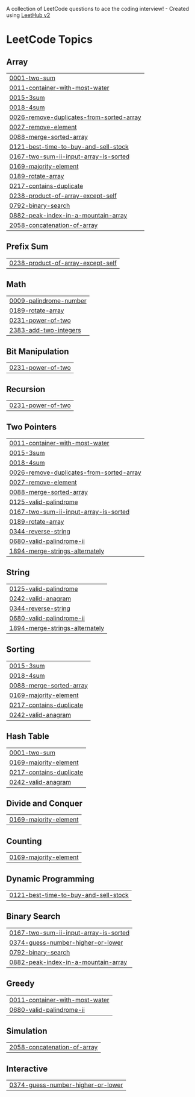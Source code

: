 A collection of LeetCode questions to ace the coding interview! - Created using [LeetHub v2](https://github.com/arunbhardwaj/LeetHub-2.0)
<!---LeetCode Topics Start-->
# LeetCode Topics
## Array
|  |
| ------- |
| [0001-two-sum](https://github.com/Aravsharma1/Leetcode/tree/master/0001-two-sum) |
| [0011-container-with-most-water](https://github.com/Aravsharma1/Leetcode/tree/master/0011-container-with-most-water) |
| [0015-3sum](https://github.com/Aravsharma1/Leetcode/tree/master/0015-3sum) |
| [0018-4sum](https://github.com/Aravsharma1/Leetcode/tree/master/0018-4sum) |
| [0026-remove-duplicates-from-sorted-array](https://github.com/Aravsharma1/Leetcode/tree/master/0026-remove-duplicates-from-sorted-array) |
| [0027-remove-element](https://github.com/Aravsharma1/Leetcode/tree/master/0027-remove-element) |
| [0088-merge-sorted-array](https://github.com/Aravsharma1/Leetcode/tree/master/0088-merge-sorted-array) |
| [0121-best-time-to-buy-and-sell-stock](https://github.com/Aravsharma1/Leetcode/tree/master/0121-best-time-to-buy-and-sell-stock) |
| [0167-two-sum-ii-input-array-is-sorted](https://github.com/Aravsharma1/Leetcode/tree/master/0167-two-sum-ii-input-array-is-sorted) |
| [0169-majority-element](https://github.com/Aravsharma1/Leetcode/tree/master/0169-majority-element) |
| [0189-rotate-array](https://github.com/Aravsharma1/Leetcode/tree/master/0189-rotate-array) |
| [0217-contains-duplicate](https://github.com/Aravsharma1/Leetcode/tree/master/0217-contains-duplicate) |
| [0238-product-of-array-except-self](https://github.com/Aravsharma1/Leetcode/tree/master/0238-product-of-array-except-self) |
| [0792-binary-search](https://github.com/Aravsharma1/Leetcode/tree/master/0792-binary-search) |
| [0882-peak-index-in-a-mountain-array](https://github.com/Aravsharma1/Leetcode/tree/master/0882-peak-index-in-a-mountain-array) |
| [2058-concatenation-of-array](https://github.com/Aravsharma1/Leetcode/tree/master/2058-concatenation-of-array) |
## Prefix Sum
|  |
| ------- |
| [0238-product-of-array-except-self](https://github.com/Aravsharma1/Leetcode/tree/master/0238-product-of-array-except-self) |
## Math
|  |
| ------- |
| [0009-palindrome-number](https://github.com/Aravsharma1/Leetcode/tree/master/0009-palindrome-number) |
| [0189-rotate-array](https://github.com/Aravsharma1/Leetcode/tree/master/0189-rotate-array) |
| [0231-power-of-two](https://github.com/Aravsharma1/Leetcode/tree/master/0231-power-of-two) |
| [2383-add-two-integers](https://github.com/Aravsharma1/Leetcode/tree/master/2383-add-two-integers) |
## Bit Manipulation
|  |
| ------- |
| [0231-power-of-two](https://github.com/Aravsharma1/Leetcode/tree/master/0231-power-of-two) |
## Recursion
|  |
| ------- |
| [0231-power-of-two](https://github.com/Aravsharma1/Leetcode/tree/master/0231-power-of-two) |
## Two Pointers
|  |
| ------- |
| [0011-container-with-most-water](https://github.com/Aravsharma1/Leetcode/tree/master/0011-container-with-most-water) |
| [0015-3sum](https://github.com/Aravsharma1/Leetcode/tree/master/0015-3sum) |
| [0018-4sum](https://github.com/Aravsharma1/Leetcode/tree/master/0018-4sum) |
| [0026-remove-duplicates-from-sorted-array](https://github.com/Aravsharma1/Leetcode/tree/master/0026-remove-duplicates-from-sorted-array) |
| [0027-remove-element](https://github.com/Aravsharma1/Leetcode/tree/master/0027-remove-element) |
| [0088-merge-sorted-array](https://github.com/Aravsharma1/Leetcode/tree/master/0088-merge-sorted-array) |
| [0125-valid-palindrome](https://github.com/Aravsharma1/Leetcode/tree/master/0125-valid-palindrome) |
| [0167-two-sum-ii-input-array-is-sorted](https://github.com/Aravsharma1/Leetcode/tree/master/0167-two-sum-ii-input-array-is-sorted) |
| [0189-rotate-array](https://github.com/Aravsharma1/Leetcode/tree/master/0189-rotate-array) |
| [0344-reverse-string](https://github.com/Aravsharma1/Leetcode/tree/master/0344-reverse-string) |
| [0680-valid-palindrome-ii](https://github.com/Aravsharma1/Leetcode/tree/master/0680-valid-palindrome-ii) |
| [1894-merge-strings-alternately](https://github.com/Aravsharma1/Leetcode/tree/master/1894-merge-strings-alternately) |
## String
|  |
| ------- |
| [0125-valid-palindrome](https://github.com/Aravsharma1/Leetcode/tree/master/0125-valid-palindrome) |
| [0242-valid-anagram](https://github.com/Aravsharma1/Leetcode/tree/master/0242-valid-anagram) |
| [0344-reverse-string](https://github.com/Aravsharma1/Leetcode/tree/master/0344-reverse-string) |
| [0680-valid-palindrome-ii](https://github.com/Aravsharma1/Leetcode/tree/master/0680-valid-palindrome-ii) |
| [1894-merge-strings-alternately](https://github.com/Aravsharma1/Leetcode/tree/master/1894-merge-strings-alternately) |
## Sorting
|  |
| ------- |
| [0015-3sum](https://github.com/Aravsharma1/Leetcode/tree/master/0015-3sum) |
| [0018-4sum](https://github.com/Aravsharma1/Leetcode/tree/master/0018-4sum) |
| [0088-merge-sorted-array](https://github.com/Aravsharma1/Leetcode/tree/master/0088-merge-sorted-array) |
| [0169-majority-element](https://github.com/Aravsharma1/Leetcode/tree/master/0169-majority-element) |
| [0217-contains-duplicate](https://github.com/Aravsharma1/Leetcode/tree/master/0217-contains-duplicate) |
| [0242-valid-anagram](https://github.com/Aravsharma1/Leetcode/tree/master/0242-valid-anagram) |
## Hash Table
|  |
| ------- |
| [0001-two-sum](https://github.com/Aravsharma1/Leetcode/tree/master/0001-two-sum) |
| [0169-majority-element](https://github.com/Aravsharma1/Leetcode/tree/master/0169-majority-element) |
| [0217-contains-duplicate](https://github.com/Aravsharma1/Leetcode/tree/master/0217-contains-duplicate) |
| [0242-valid-anagram](https://github.com/Aravsharma1/Leetcode/tree/master/0242-valid-anagram) |
## Divide and Conquer
|  |
| ------- |
| [0169-majority-element](https://github.com/Aravsharma1/Leetcode/tree/master/0169-majority-element) |
## Counting
|  |
| ------- |
| [0169-majority-element](https://github.com/Aravsharma1/Leetcode/tree/master/0169-majority-element) |
## Dynamic Programming
|  |
| ------- |
| [0121-best-time-to-buy-and-sell-stock](https://github.com/Aravsharma1/Leetcode/tree/master/0121-best-time-to-buy-and-sell-stock) |
## Binary Search
|  |
| ------- |
| [0167-two-sum-ii-input-array-is-sorted](https://github.com/Aravsharma1/Leetcode/tree/master/0167-two-sum-ii-input-array-is-sorted) |
| [0374-guess-number-higher-or-lower](https://github.com/Aravsharma1/Leetcode/tree/master/0374-guess-number-higher-or-lower) |
| [0792-binary-search](https://github.com/Aravsharma1/Leetcode/tree/master/0792-binary-search) |
| [0882-peak-index-in-a-mountain-array](https://github.com/Aravsharma1/Leetcode/tree/master/0882-peak-index-in-a-mountain-array) |
## Greedy
|  |
| ------- |
| [0011-container-with-most-water](https://github.com/Aravsharma1/Leetcode/tree/master/0011-container-with-most-water) |
| [0680-valid-palindrome-ii](https://github.com/Aravsharma1/Leetcode/tree/master/0680-valid-palindrome-ii) |
## Simulation
|  |
| ------- |
| [2058-concatenation-of-array](https://github.com/Aravsharma1/Leetcode/tree/master/2058-concatenation-of-array) |
## Interactive
|  |
| ------- |
| [0374-guess-number-higher-or-lower](https://github.com/Aravsharma1/Leetcode/tree/master/0374-guess-number-higher-or-lower) |
<!---LeetCode Topics End-->